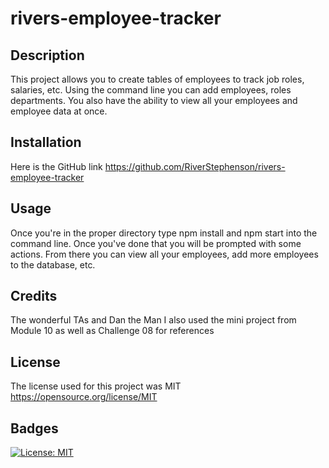 # rivers-employee-tracker

## Description 

This project allows you to create tables of employees to track job roles, salaries, etc. Using the command line you can add employees, roles departments. You also have the ability to view all your employees and employee data at once.

## Installation

Here is the GitHub link https://github.com/RiverStephenson/rivers-employee-tracker

## Usage 

Once you're in the proper directory type npm install and npm start into the command line. Once you've done that you will be prompted with some actions. From there you can view all your employees, add more employees to the database, etc.

## Credits

The wonderful TAs and Dan the Man 
I also used the mini project from Module 10 as well as Challenge 08 for references

## License

The license used for this project was MIT https://opensource.org/license/MIT 

## Badges

[![License: MIT](https://img.shields.io/badge/License-MIT-yellow.svg)](https://opensource.org/licenses/MIT)